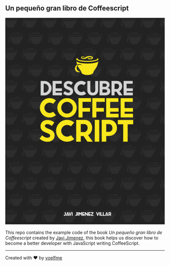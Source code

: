 ## Un pequeño gran libro de Coffeescript

![Coffeescript](coffeescript.png)

This repo contains the example code of the book *Un pequeño gran libro de Coffeescript* created by [Javi Jimenez](http://github.com/soyjavi), this book helps us discover how to become a better developer with JavaScript writing CoffeeScript.

---

Created with :heart: by [yoelfme](http://github.com/yoelfme)

